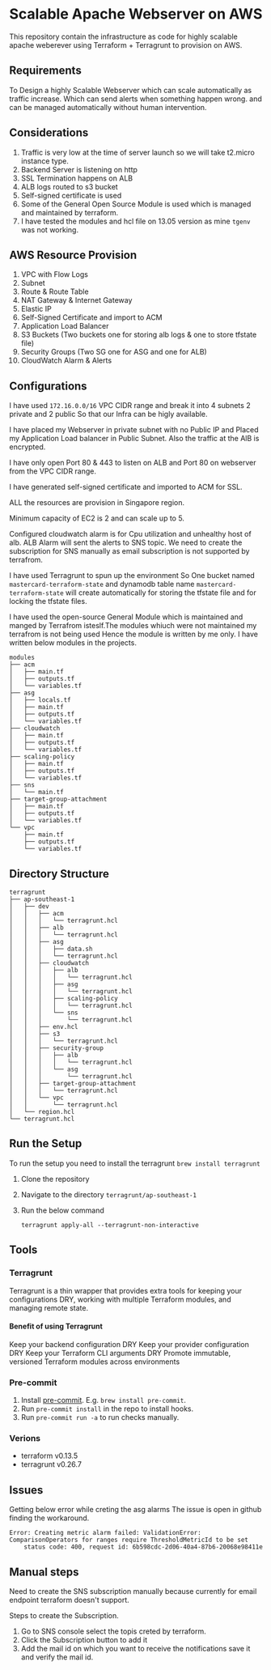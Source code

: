 # Scalable Apache Webserver on AWS

This repository contain the infrastructure as code for highly scalable apache weberever using Terraform + Terragrunt to provision on AWS.

## Requirements

To Design a highly Scalable Webserver which can scale automatically as traffic increase. Which can send alerts when something happen wrong. and  can be managed automatically without human intervention.

## Considerations

1. Traffic is very low at the time of server launch so we will take t2.micro instance type.
2. Backend Server is listening on http
3. SSL Termination happens on ALB
4. ALB logs routed to s3 bucket
5. Self-signed certificate is used 
6. Some of the General Open Source Module is used which is managed and maintained by terraform.
7. I have tested the modules and hcl file on 13.05 version as mine `tgenv` was not working.

## AWS Resource Provision
1. VPC with Flow Logs
2. Subnet
3. Route & Route Table 
4. NAT Gateway & Internet Gateway
5. Elastic IP 
6. Self-Signed Certificate and import to ACM 
7. Application Load Balancer
8. S3 Buckets (Two buckets one for storing alb logs & one to store tfstate file)
9. Security Groups (Two SG one for ASG and one for ALB)
10. CloudWatch Alarm & Alerts

## Configurations

I have used `172.16.0.0/16` VPC CIDR range and break it into 4 subnets 2 private and 2 public So that our Infra can be higly available. 

I have placed my Webserver in private subnet with no Public IP and Placed my Application Load balancer in Public Subnet. Also the traffic at the AlB is encrypted. 

I have only open Port 80 & 443 to listen on ALB and Port 80 on webserver from the VPC CIDR range.

I have generated self-signed certificate and imported to ACM for SSL.

ALL the resources are provision in Singapore region.

Minimum capacity of EC2 is 2 and can scale up to 5.

Configured cloudwatch alarm is for Cpu utilization and unhealthy host of alb. ALB Alarm will sent the alerts to SNS topic. We need to create the subscription for SNS manually as email subscription is not supported by terrafrom.

I have used Terragrunt to spun up the environment So One bucket named `mastercard-terraform-state`  and dynamodb table name  `mastercard-terraform-state` will create automatically for storing the tfstate file and for locking the tfstate files.

I have used the open-source General Module which is maintained and manged by Terrafrom isteslf.The modules whiuch were not maintained my terrafrom is not being used Hence the module is written by me only. I have written below modules in the projects.

```
modules
├── acm
│   ├── main.tf
│   ├── outputs.tf
│   └── variables.tf
├── asg
│   ├── locals.tf
│   ├── main.tf
│   ├── outputs.tf
│   └── variables.tf
├── cloudwatch
│   ├── main.tf
│   ├── outputs.tf
│   └── variables.tf
├── scaling-policy
│   ├── main.tf
│   ├── outputs.tf
│   └── variables.tf
├── sns
│   └── main.tf
├── target-group-attachment
│   ├── main.tf
│   ├── outputs.tf
│   └── variables.tf
└── vpc
    ├── main.tf
    ├── outputs.tf
    └── variables.tf

```

## Directory Structure

```
terragrunt
├── ap-southeast-1
│   ├── dev
│   │   ├── acm
│   │   │   └── terragrunt.hcl
│   │   ├── alb
│   │   │   └── terragrunt.hcl
│   │   ├── asg
│   │   │   ├── data.sh
│   │   │   └── terragrunt.hcl
│   │   ├── cloudwatch
│   │   │   ├── alb
│   │   │   │   └── terragrunt.hcl
│   │   │   ├── asg
│   │   │   │   └── terragrunt.hcl
│   │   │   ├── scaling-policy
│   │   │   │   └── terragrunt.hcl
│   │   │   └── sns
│   │   │       └── terragrunt.hcl
│   │   ├── env.hcl
│   │   ├── s3
│   │   │   └── terragrunt.hcl
│   │   ├── security-group
│   │   │   ├── alb
│   │   │   │   └── terragrunt.hcl
│   │   │   └── asg
│   │   │       └── terragrunt.hcl
│   │   ├── target-group-attachment
│   │   │   └── terragrunt.hcl
│   │   └── vpc
│   │       └── terragrunt.hcl
│   └── region.hcl
└── terragrunt.hcl

```

## Run the Setup

To run the setup you need to install the terragrunt 
    `brew install terragrunt`

1. Clone the repository
2. Navigate to the directory `terragrunt/ap-southeast-1`
3. Run the below command 

    ```terragrunt apply-all --terragrunt-non-interactive```

## Tools

### Terragrunt

Terragrunt is a thin wrapper that provides extra tools for keeping your configurations DRY, working with multiple Terraform modules, and managing remote state.

#### Benefit of using Terragrunt

Keep your backend configuration DRY
Keep your provider configuration DRY
Keep your Terraform CLI arguments DRY
Promote immutable, versioned Terraform modules across environments

### Pre-commit 

1. Install [pre-commit](http://pre-commit.com/). E.g. `brew install pre-commit`.
2. Run `pre-commit install` in the repo to install hooks.
3. Run `pre-commit run -a` to run checks manually.

### Verions

- terraform v0.13.5
- terragrunt v0.26.7

## Issues

Getting below error while creting the asg alarms The issue is open in github finding the workaround.

```
Error: Creating metric alarm failed: ValidationError: ComparisonOperators for ranges require ThresholdMetricId to be set
	status code: 400, request id: 6b598cdc-2d06-40a4-87b6-20068e98411e
```
## Manual steps

Need to create the SNS subscription manually because currently for email endpoint terraform doesn't support.

Steps to create the Subscription.

1. Go to SNS console select the topis creted by terraform.
2. Click the Subscription button to add it 
3. Add the mail id on which you want to receive the notifications save it and verify the mail id.